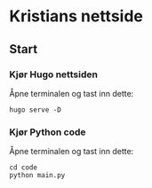 # Kristians nettside

## Start

### Kjør Hugo nettsiden
Åpne terminalen og tast inn dette:
```
hugo serve -D
```

### Kjør Python code
Åpne terminalen og tast inn dette:
```
cd code
python main.py
```
